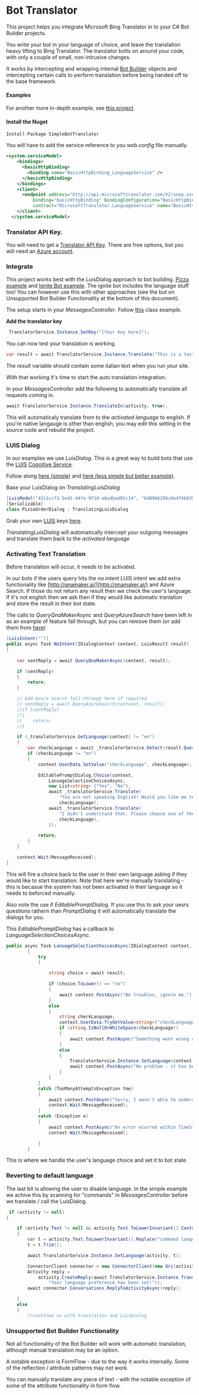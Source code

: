# Bot Translator

This project helps you integrate Microsoft Bing Translator in to your C# Bot Builder projects. 

You write your bot in your language of choice, and leave the translation heavy lifting to Bing Translator. The translator bolts on around your code, with only a couple of small, non-intrusive changes. 

It works by intercepting and wrapping internal [Bot Builder](https://dev.botframework.com/) objects and intercepting certain calls to perform translation before being handed off to the base framework. 

#### Examples

For another more in-depth example, see [this project](https://github.com/jakkaj/SimpleBot).

#### Install the Nuget 

```
Install-Package SimpleBotTranslator
```

You will have to add the service reference to you *web.config* file manually. 

```xml
<system.serviceModel>
    <bindings>
      <basicHttpBinding>
        <binding name="BasicHttpBinding_LanguageService" />
      </basicHttpBinding>
    </bindings>
    <client>
      <endpoint address="http://api.microsofttranslator.com/V2/soap.svc"
          binding="basicHttpBinding" bindingConfiguration="BasicHttpBinding_LanguageService"
          contract="MicrosoftTranslator.LanguageService" name="BasicHttpBinding_LanguageService" />
    </client>
  </system.serviceModel>
```

### Translator API Key. 

You will need to get a [Translator API Key](https://portal.azure.com/#create/Microsoft.CognitiveServices/apitype/TextTranslation). There are free options, but you will need an [Azure account](https://azure.microsoft.com/en-us/free/).

### Integrate

This project works best with the LuisDialog approach to bot building. [Pizza example](https://github.com/Microsoft/BotBuilder/blob/master/CSharp/Samples/PizzaBot/PizzaOrderDialog.cs) and [Ignite Bot example](https://github.com/MSFTAuDX/SimpleBot/blob/master/SimpleIgniteBot/SimpleIgniteBot/LUIS/LuisModel.cs). The ignite bot includes the language stuff too! You can however use this with other approaches (see the but on Unsupported Bot Builder Functionality at the bottom of this document).

The setup starts in your *MessagesController*. Follow [this](https://github.com/MSFTAuDX/BotTranslator/blob/master/Samples/PizzaBot/Controllers/MessagesController.cs) class example. 

**Add the translator key**

```csharp
 TranslatorService.Instance.SetKey("[Your key here]");
 ```
You can now test your translation is working. 

```csharp
var result = await TranslatorService.Instance.Translate("This is a test", "en", "it");
```

The *result* variable should contain some italian text when you run your site.

With that working it's time to start the auto translation integration. 

In your *MessagesController* add the following to automatically translate all requests coming in.

```csharp
await TranslatorService.Instance.TranslateIn(activity, true); 
```

This will automaticaly translate from to the *activated language* to english. If you're native langauge is other than english, you may edit this setting in the source code and rebuild the project. 

### LUIS Dialog

In our examples we use *LuisDialog*. This is a great way to build bots that use the [LUIS](https://www.luis.ai/) [Cognitive Service](https://www.microsoft.com/cognitive-services/en-us).

Follow along [here (simple)](https://github.com/MSFTAuDX/BotTranslator/blob/master/Samples/PizzaBot/PizzaOrderDialog.cs) and [here (less simple but better example)](https://github.com/MSFTAuDX/SimpleBot/blob/master/SimpleIgniteBot/SimpleIgniteBot/LUIS/LuisModel.cs). 

Base your LuisDialog on *TranslatingLuisDialog*

```csharp
[LuisModel("4311ccf1-5ed1-44fe-9f10-a6adbad05c14", "6d0966209c6e4f6b835ce34492f3e6d9", LuisApiVersion.V2)]
[Serializable]
class PizzaOrderDialog : TranslatingLuisDialog
```

Grab your own [LUIS](http://luis.ai) keys [here](https://portal.azure.com/#create/Microsoft.CognitiveServices/apitype/LUIS/pricingtier/S0).

*TranslatingLuisDialog* will automatically intercept your outgoing messages and translate them back to the *activated language*

### Activating Text Translation

Before translation will occur, it needs to be activated. 

In our bots if the users query hits the *no intent* LUIS intent we add extra functionality like [http://qnamaker.ai/](http://qnamaker.ai/) and Azure Search. If those do not return any result then we check the user's language. If it's not english then we ask then if they would like automatic tranlation and store the result in their bot state. 

The calls to *QueryQnaMakerAsync* and *QueryAzureSearch* have been left in as an example of feature fall through, but you can remove them (or add them from [here](https://github.com/MSFTAuDX/SimpleBot/blob/master/SimpleIgniteBot/SimpleIgniteBot/LUIS/LuisModel.cs))

```csharp
[LuisIntent("")]
public async Task NoIntent(IDialogContext context, LuisResult result)
{
    
    var sentReply = await QueryQnaMakerAsync(context, result);

    if (sentReply)
    {
        return;
    }

    // Add Azure Search fall-through here if required
    // sentReply = await QueryAzureSearch(contenxt, result);
    //if (sentReply)
    //{
    //    return;
    //}

    if (_translatorService.GetLanguage(context) != "en")
    {
        var checkLanguage = await _translatorService.Detect(result.Query);
        if (checkLanguage != "en")
        {
            context.UserData.SetValue("checkLanguage", checkLanguage);

            EditablePromptDialog.Choice(context,
                LanuageSelectionChoicesAsync,
                new List<string> {"Yes", "No"},
                await _translatorService.Translate(
                    "You are not speaking English! Would you like me to translate for you?", "en",
                    checkLanguage),
                await _translatorService.Translate(
                    "I didn't understand that. Please choose one of the options", "en",
                    checkLanguage),
                2);

            return;
        }
    }

    context.Wait(MessageReceived);
}
```

This will fire a choice back to the user in their own language asking if they would like to start translation. Note that here we're manually translating - this is becasue the system has not been activated in their language so it needs to beforced manually. 

Also note the use if *EditablePromptDialog*. If you use this to ask your uesrs questions rathern than *PromptDialog* it will automatically translate the dialogs for you. 

This *EditablePromptDialog* has a callback to *LanguageSelectionChoicesAsync*.

```csharp
public async Task LanuageSelectionChoicesAsync(IDialogContext context, IAwaitable<string> result)
        {
            try
            {

                string choice = await result;

                if (choice.ToLower() == "no")
                {
                    await context.PostAsync("No troubles, ignore me.");
                }
                else
                {
                    string checkLanguage;
                    context.UserData.TryGetValue<string>("checkLanguage", out checkLanguage);
                    if (string.IsNullOrWhiteSpace(checkLanguage))
                    {
                        await context.PostAsync("Something went wrong and I could not detect the language.");
                    }
                    else
                    {
                        TranslatorService.Instance.SetLanguage(context, checkLanguage);
                        await context.PostAsync("No problem - it has been set!");
                    }
                }
            }
            catch (TooManyAttemptsException tme)
            {
                await context.PostAsync("Sorry, I wasn't able to understand your response. Please try asking for session information again.");
                context.Wait(MessageReceived);
            }
            catch (Exception e)
            {
                await context.PostAsync("An error ocurred within TimeSlotChoiceAsync, please try again later.");
                context.Wait(MessageReceived);

            }
        }
```

This is where we handle the user's language choice and set it to bot state. 

### Reverting to default language

The last bit is allowing the user to disable language. In the simple example we achive this by scanning for "commands" in *MessagesController*  before we translate / call the LuisDialog.

```csharp
 if (activity != null)
{

    if (activity.Text != null && activity.Text.ToLowerInvariant().Contains("command language"))
    {
        var t = activity.Text.ToLowerInvariant().Replace("command language", "");
        t = t.Trim();

        await TranslatorService.Instance.SetLanguage(activity, t);

        ConnectorClient connector = new ConnectorClient(new Uri(activity.ServiceUrl));
        Activity reply =
            activity.CreateReply(await TranslatorService.Instance.TranslateBack(activity,
                "Your language preference has been set!"));
        await connector.Conversations.ReplyToActivityAsync(reply);

    }
    else
    {
        //continue on with translation and LuisDialog
```

### Unsupported Bot Builder Functionality

Not all functionality of the Bot Builder will work with automatic translation, although manual translation may be an option. 

A notable exception is FormFlow - due to the way it works internally. Some of the reflection / attribute patterns may not work. 

You can manually translate any piece of text - with the notable exception of some of the attribute functionality in form flow. 